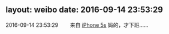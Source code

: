 layout: weibo
date: 2016-09-14 23:53:29
---
2016-09-14 23:53:29  &nbsp;&nbsp;&nbsp;&nbsp;&nbsp;&nbsp; 来自 <a href="sinaweibo://customweibosource" rel="nofollow">iPhone 5s</a>
妈的，才下班…… ​​​
